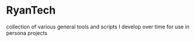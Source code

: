 # RyanTech
collection of various general tools and scripts I develop over time for use in persona projects
